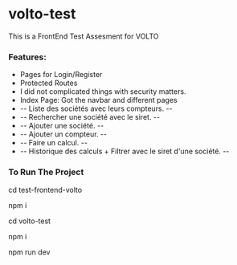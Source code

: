 # volto-test
This is a FrontEnd Test Assesment for VOLTO

<h3>Features: </h3>
<ul>
<li>Pages for Login/Register</li>
<li>Protected Routes</li>
<li>I did not complicated things with security matters.</li>
<li>Index Page: Got the navbar and different pages</li>
<li> -- Liste des sociétés avec leurs compteurs. -- </li>
<li> -- Rechercher une société avec le siret. -- </li>
<li> -- Ajouter une société. -- </li>
<li> -- Ajouter un compteur. -- </li>
<li> -- Faire un calcul. -- </li>
<li> -- Historique des calculs + Filtrer avec le siret d'une société. -- </li>
</ul>

<h3>To Run The Project</h3>
<p>cd test-frontend-volto</p>
<p>npm i</p>
<p>cd volto-test</p>
<p>npm i</p>
<p>npm run dev</p>

